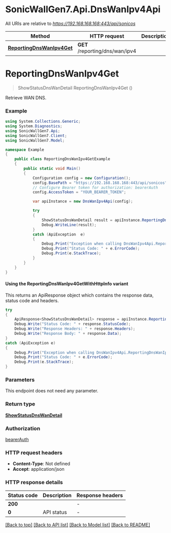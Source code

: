# SonicWallGen7.Api.DnsWanIpv4Api

All URIs are relative to *https://192.168.168.168:443/api/sonicos*

| Method | HTTP request | Description |
|--------|--------------|-------------|
| [**ReportingDnsWanIpv4Get**](DnsWanIpv4Api.md#reportingdnswanipv4get) | **GET** /reporting/dns/wan/ipv4 |  |

<a id="reportingdnswanipv4get"></a>
# **ReportingDnsWanIpv4Get**
> ShowStatusDnsWanDetail ReportingDnsWanIpv4Get ()



Retrieve WAN DNS.

### Example
```csharp
using System.Collections.Generic;
using System.Diagnostics;
using SonicWallGen7.Api;
using SonicWallGen7.Client;
using SonicWallGen7.Model;

namespace Example
{
    public class ReportingDnsWanIpv4GetExample
    {
        public static void Main()
        {
            Configuration config = new Configuration();
            config.BasePath = "https://192.168.168.168:443/api/sonicos";
            // Configure Bearer token for authorization: bearerAuth
            config.AccessToken = "YOUR_BEARER_TOKEN";

            var apiInstance = new DnsWanIpv4Api(config);

            try
            {
                ShowStatusDnsWanDetail result = apiInstance.ReportingDnsWanIpv4Get();
                Debug.WriteLine(result);
            }
            catch (ApiException  e)
            {
                Debug.Print("Exception when calling DnsWanIpv4Api.ReportingDnsWanIpv4Get: " + e.Message);
                Debug.Print("Status Code: " + e.ErrorCode);
                Debug.Print(e.StackTrace);
            }
        }
    }
}
```

#### Using the ReportingDnsWanIpv4GetWithHttpInfo variant
This returns an ApiResponse object which contains the response data, status code and headers.

```csharp
try
{
    ApiResponse<ShowStatusDnsWanDetail> response = apiInstance.ReportingDnsWanIpv4GetWithHttpInfo();
    Debug.Write("Status Code: " + response.StatusCode);
    Debug.Write("Response Headers: " + response.Headers);
    Debug.Write("Response Body: " + response.Data);
}
catch (ApiException e)
{
    Debug.Print("Exception when calling DnsWanIpv4Api.ReportingDnsWanIpv4GetWithHttpInfo: " + e.Message);
    Debug.Print("Status Code: " + e.ErrorCode);
    Debug.Print(e.StackTrace);
}
```

### Parameters
This endpoint does not need any parameter.
### Return type

[**ShowStatusDnsWanDetail**](ShowStatusDnsWanDetail.md)

### Authorization

[bearerAuth](../README.md#bearerAuth)

### HTTP request headers

 - **Content-Type**: Not defined
 - **Accept**: application/json


### HTTP response details
| Status code | Description | Response headers |
|-------------|-------------|------------------|
| **200** |  |  -  |
| **0** | API status |  -  |

[[Back to top]](#) [[Back to API list]](../README.md#documentation-for-api-endpoints) [[Back to Model list]](../README.md#documentation-for-models) [[Back to README]](../README.md)

